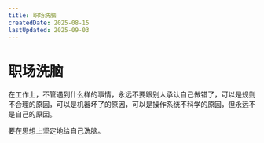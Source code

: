 ```yaml
---
title: 职场洗脑
createdDate: 2025-08-15
lastUpdated: 2025-09-03
---
```

# 职场洗脑

在工作上，不管遇到什么样的事情，永远不要跟别人承认自己做错了，可以是规则不合理的原因，可以是机器坏了的原因，可以是操作系统不科学的原因，但永远不是自己的原因。

要在思想上坚定地给自己洗脑。
